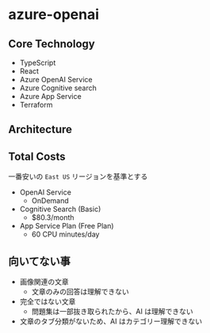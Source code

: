 # azure-openai

## Core Technology
- TypeScript
- React
- Azure OpenAI Service
- Azure Cognitive search
- Azure App Service
- Terraform

## Architecture

## Total Costs
一番安いの `East US` リージョンを基準とする

- OpenAI Service
  - OnDemand
- Cognitive Search (Basic)
  - $80.3/month
- App Service Plan (Free Plan)
  - 60 CPU minutes/day

## 向いてない事
- 画像関連の文章
  - 文章のみの回答は理解できない
- 完全ではない文章
  - 問題集は一部抜き取られたから、AI は理解できない
- 文章のタブ分類がないため、AI はカテゴリー理解できない
